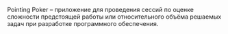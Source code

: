 Pointing Poker – приложение для проведения сессий по оценке сложности предстоящей работы или относительного объёма решаемых задач при разработке программного обеспечения.
